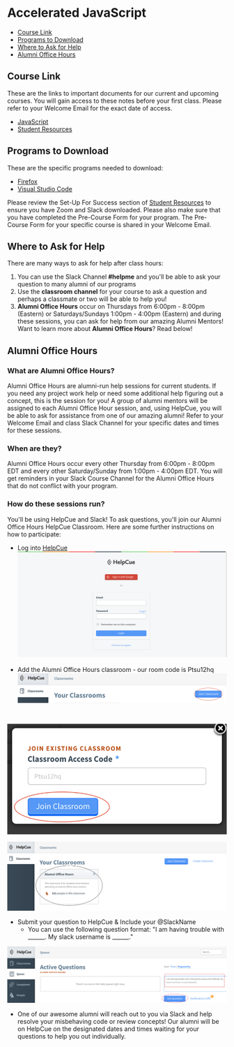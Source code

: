 # Accelerated JavaScript

- [Course Link](#course-link)
- [Programs to Download](#programs-to-download)
- [Where to Ask for Help](#where-to-ask-for-help)
- [Alumni Office Hours](#alumni-office-hours)


## Course Link
These are the links to important documents for our current and upcoming courses. You will gain access to these notes before your first class. Please refer to your Welcome Email for the exact date of access.

- [JavaScript](https://github.com/HackerYou/con-ed-javascript)
- [Student Resources](https://github.com/HackerYou/student-resources)

## Programs to Download

These are the specific programs needed to download:

- [Firefox](https://www.mozilla.org/en-CA/firefox/new/)
- [Visual Studio Code](https://code.visualstudio.com/download)

Please review the Set-Up For Success section of [Student Resources](https://github.com/HackerYou/student-resources) to ensure you have Zoom and Slack downloaded. Please also make sure that you have completed the Pre-Course Form for your program. The Pre-Course Form for your specific course is shared in your Welcome Email.

## Where to Ask for Help
There are many ways to ask for help after class hours: 
1. You can use the Slack Channel **#helpme** and you'll be able to ask your question to many alumni of our programs
2. Use the **classroom channel** for your course to ask a question and perhaps a classmate or two will be able to help you!
3. **Alumni Office Hours** occur on Thursdays from 6:00pm - 8:00pm (Eastern) or Saturdays/Sundays 1:00pm - 4:00pm (Eastern) and during these sessions, you can ask for help from our amazing Alumni Mentors! Want to learn more about **Alumni Office Hours**? Read below!

## Alumni Office Hours

### What are Alumni Office Hours?
Alumni Office Hours are alumni-run help sessions for current students. If you need any project work help or need some additional help figuring out a concept, this is the session for you! A group of alumni mentors will be assigned to each Alumni Office Hour session, and, using HelpCue, you will be able to ask for assistance from one of our amazing alumni! Refer to your Welcome Email and class Slack Channel for your specific dates and times for these sessions.

### When are they?
Alumni Office Hours occur every other Thursday from 6:00pm - 8:00pm EDT and every other Saturday/Sunday from 1:00pm - 4:00pm EDT. You will get reminders in your Slack Course Channel for the Alumni Office Hours that do not conflict with your program.

### How do these sessions run?
You'll be using HelpCue and Slack! To ask questions, you'll join our Alumni Office Hours HelpCue Classroom. Here are some further instructions on how to participate:
- Log into [HelpCue](https://www.helpcue.com/) 
![sign in page for HelpCue](./assets/HelpCue-1.png)
</br></br>
- Add the Alumni Office Hours classroom - our room code is Ptsu12hq
![location of where to add classroom room code](./assets/HelpCue-2.png)
<br>

![adding room code](./assets/HelpCue-3.png)
</br>

![location of room on HelpCue](./assets/HelpCue-4.png)
</br>

- Submit your question to HelpCue & Include your @SlackName
  - You can use the following question format: "I am having trouble with ______. My slack username is ______."  

![asking a question on HelpCue](./assets/HelpCue-5.png)
</br>

- One of our awesome alumni will reach out to you via Slack and help resolve your misbehaving code or review concepts! Our alumni will be on HelpCue on the designated dates and times waiting for your questions to help you out individually. 
